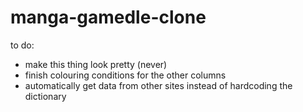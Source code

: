# manga-gamedle-clone

to do:
 * make this thing look pretty (never)
 * finish colouring conditions for the other columns
 * automatically get data from other sites instead of hardcoding the dictionary
